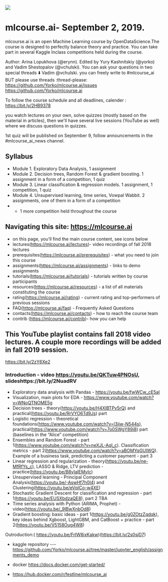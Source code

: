 
![](https://github.com/pursh2002/mlcourse.ai-September-2-2019/blob/master/ods_stickers.jpg?raw=true)

# mlcourse.ai- September 2, 2019. 
mlcourse.ai is an open Machine Learning course by OpenDataScience.The course is designed to perfectly balance theory and practice. You can take part in several Kaggle Inclass competitions held during the course. 

Author: Arina Lopukhova (@erynn). Edited by Yury Kashnitskiy (@yorko) and Vadim Shestopalov (@vchulski).
You can ask your questions in two special threads :arrow_down:  Vadim @vchulski.
you can freely write to #mlcourse_ai  BUT please use threads :thread-please:
https://github.com/Yorko/mlcourse.ai/issues
https://github.com/Yorko/mlcourse.ai

To follow the course schedule and all deadlines, calender : https://bit.ly/2HB9378

you watch lectures on your own, solve quizzes (mostly based on the material in articles), then we'll have several live sessions (YouTube as well) where we discuss questions in quizzes. 

1st quiz will be published on September 9, 
follow announcements in the #mlcourse_ai_news channel.


## Syllabus
- Module 1. Exploratory Data Analysis, 1 assignment
- Module 2. Decision trees, Random Forest & gradient boosting. 1 assignment in a form of a competition, 1 quiz
- Module 3. Linear classification & regression models. 1 assignment, 1 competition, 1 quiz
- Module 4. Unsupervised learning, time series, Vowpal Wabbit. 2 assignments, one of them in a form of a competition
- + 1 more competition held throughout the course

## Navigating this site: https://mlcourse.ai

- on this page, you’ll find the main course content, see icons below
- lectures(https://mlcourse.ai/lectures)- video recordings of fall 2018 lectures
- prerequisites(https://mlcourse.ai/prerequisites) - what you need to join this course
- assignments(https://mlcourse.ai/assignments) - links to demo assignments
- tutorials(https://mlcourse.ai/tutorials) - tutorials written by course participants
- resources(https://mlcourse.ai/resources) - a list of all materials constituting the course
- rating(https://mlcourse.ai/rating) - current rating and top-performers of previous sessions
- FAQ(https://mlcourse.ai/faq) - Frequently Asked Questions
- contacts(https://mlcourse.ai/contacts) - how to reach the course team
- contrib (https://mlcourse.ai/contrib)- how you can help

## This YouTube playlist contains fall 2018 video lectures. A couple more recordings will be added in fall 2019 session.
https://bit.ly/2zY6Xe2

### Introduction - video https://youtu.be/QKTuw4PNOsU, slideshttps://bit.ly/2NuadRV

- Exploratory data analysis with Pandas - https://youtu.be/fwWCw_cE5aI
- Visualization, main plots for EDA - https://www.youtube.com/watch?v=WNoQTNOME5g
- Decision trees - theory(https://youtu.be/H4XlBTPv5rQ) and practical(https://youtu.be/RrVYO6Td9Js) part
- Logistic regression - theoretical foundations(https://www.youtube.com/watch?v=l3jiw-N544s), practical(https://www.youtube.com/watch?v=7o0SWgY89i8) part (baselines in the “Alice” competition)
- Ensembles and Random Forest - part 1(https://www.youtube.com/watch?v=neXJL-AqI_c). Classification metrics - part 2(https://www.youtube.com/watch?v=aBOMYqGUlWQ). Example of a business task, predicting a customer payment - part 3
- Linear regression and regularization - theory(https://youtu.be/ne-MfRfYs_c), LASSO & Ridge, LTV prediction - practice(https://youtu.be/B8yIaIEMyIc)
- Unsupervised learning - Principal Component Analysis(https://youtu.be/-AswHf7h0I4) and Clustering(https://youtu.be/eVplCo-w4XE)
- Stochastic Gradient Descent for classification and regression - part 1(https://youtu.be/EUSXbdzaQE8), part 2 TBA
- Time series analysis with Python (ARIMA, Prophet) - video(https://youtu.be/_9lBwXnbOd8)
- Gradient boosting: basic ideas - part 1(https://youtu.be/g0ZOtzZqdqk), key ideas behind Xgboost, LightGBM, and CatBoost + practice - part 2(https://youtu.be/V5158Oug4W8)

Outroduction:( https://youtu.be/FrIW8ixKakw)(https://bit.ly/2s0sjD7)

- kaggle repository --- https://github.com/Yorko/mlcourse.ai/tree/master/jupyter_english/assignments_demo

- docker https://docs.docker.com/get-started/
- https://hub.docker.com/r/festline/mlcourse_ai
